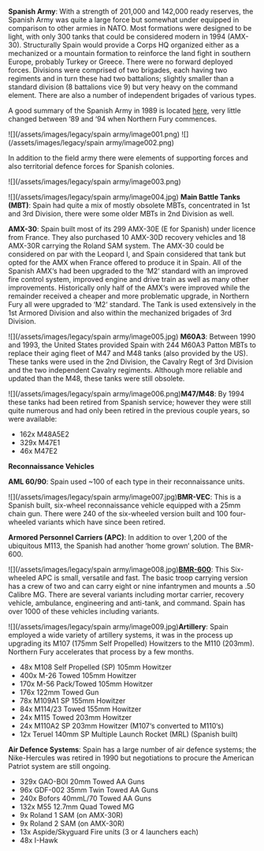 **Spanish Army**: With a strength of 201,000 and 142,000 ready reserves, the Spanish Army was quite a large force but somewhat under equipped in comparison to other armies in NATO. Most formations were designed to be light, with only 300 tanks that could be considered modern in 1994 (AMX-30). Structurally Spain would provide a Corps HQ organized either as a mechanized or a mountain formation to reinforce the land fight in southern Europe, probably Turkey or Greece. There were no forward deployed forces. Divisions were comprised of two brigades, each having two regiments and in turn these had two battalions; slightly smaller than a standard division (8 battalions vice 9) but very heavy on the command element. There are also a number of independent brigades of various types.

A good summary of the Spanish Army in 1989 is located [here](https://en.wikipedia.org/wiki/Structure_of_the_Spanish_Army_in_1989), very little changed between ‘89 and ‘94 when Northern Fury commences.

![](/assets/images/legacy/spain army/image001.png) ![](/assets/images/legacy/spain army/image002.png)

In addition to the field army there were elements of supporting forces and also territorial defence forces for Spanish colonies.

![](/assets/images/legacy/spain army/image003.png)

![](/assets/images/legacy/spain army/image004.jpg) **Main Battle Tanks (MBT)**: Spain had quite a mix of mostly obsolete MBTs, concentrated in 1st and 3rd Division, there were some older MBTs in 2nd Division as well.

**AMX-30**: Spain built most of its 299 AMX-30E (E for Spanish) under licence from France. They also purchased 10 AMX-30D recovery vehicles and 18 AMX-30R carrying the Roland SAM system. The AMX-30 could be considered on par with the Leopard I, and Spain considered that tank but opted for the AMX when France offered to produce it in Spain. All of the Spanish AMX‘s had been upgraded to the ‘M2‘ standard with an improved fire control system, improved engine and drive train as well as many other improvements. Historically only half of the AMX‘s were improved while the remainder received a cheaper and more problematic upgrade, in Northern Fury all were upgraded to ‘M2‘ standard. The Tank is used extensively in the 1st Armored Division and also within the mechanized brigades of 3rd Division.

![](/assets/images/legacy/spain army/image005.jpg) **M60A3**: Between 1990 and 1993, the United States provided Spain with 244 M60A3 Patton MBTs to replace their aging fleet of M47 and M48 tanks (also provided by the US). These tanks were used in the 2nd Division, the Cavalry Regt of 3rd Division and the two independent Cavalry regiments. Although more reliable and updated than the M48, these tanks were still obsolete.

![](/assets/images/legacy/spain army/image006.png)**M47/M48**: By 1994 these tanks had been retired from Spanish service; however they were still quite numerous and had only been retired in the previous couple years, so were available:

- 162x M48A5E2
- 329x M47E1
- 46x M47E2

**Reconnaissance Vehicles**

**AML 60/90**: Spain used ~100 of each type in their reconnaissance units.

![](/assets/images/legacy/spain army/image007.jpg)**BMR-VEC**: This is a Spanish built, six-wheel reconnaissance vehicle equipped with a 25mm chain gun. There were 240 of the six-wheeled version built and 100 four-wheeled variants which have since been retired.

**Armored Personnel Carriers (APC)**: In addition to over 1,200 of the ubiquitous M113, the Spanish had another ‘home grown‘ solution. The BMR-600.

![](/assets/images/legacy/spain army/image008.jpg)**[BMR-600](https://army-guide.com/eng/product2069.html)**: This Six-wheeled APC is small, versatile and fast. The basic troop carrying version has a crew of two and can carry eight or nine infantrymen and mounts a .50 Calibre MG. There are several variants including mortar carrier, recovery vehicle, ambulance, engineering and anti-tank, and command. Spain has over 1000 of these vehicles including variants.

![](/assets/images/legacy/spain army/image009.jpg)**Artillery**: Spain employed a wide variety of artillery systems, it was in the process up upgrading its M107 (175mm Self Propelled) Howitzers to the M110 (203mm). Northern Fury accelerates that process by a few months.

- 48x M108 Self Propelled (SP) 105mm Howitzer
- 400x M-26 Towed 105mm Howitzer
- 170x M-56 Pack/Towed 105mm Howitzer
- 176x 122mm Towed Gun
- 78x M109A1 SP 155mm Howitzer
- 84x M114/23 Towed 155mm Howitzer
- 24x M115 Towed 203mm Howitzer
- 24x M110A2 SP 203mm Howitzer (M107‘s converted to M110‘s)
- 12x Teruel 140mm SP Multiple Launch Rocket (MRL) (Spanish built)

**Air Defence Systems**: Spain has a large number of air defence systems; the Nike-Hercules was retired in 1990 but negotiations to procure the American Patriot system are still ongoing.

- 329x GAO-BOI 20mm Towed AA Guns
- 96x GDF-002 35mm Twin Towed AA Guns
- 240x Bofors 40mmL/70 Towed AA Guns
- 132x M55 12.7mm Quad Towed MG
- 9x Roland 1 SAM (on AMX-30R)
- 9x Roland 2 SAM (on AMX-30R)
- 13x Aspide/Skyguard Fire units (3 or 4 launchers each)
- 48x I-Hawk
